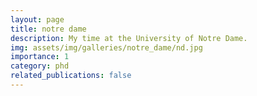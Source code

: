 ```yaml
---
layout: page
title: notre dame
description: My time at the University of Notre Dame.
img: assets/img/galleries/notre_dame/nd.jpg
importance: 1
category: phd
related_publications: false
---
```



